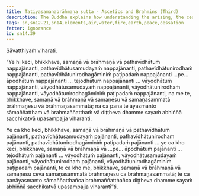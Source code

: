 ```yaml
---
title: Tatiyasamaṇabrāhmaṇa sutta - Ascetics and Brahmins (Third)
description: The Buddha explains how understanding the arising, the cessation, and the path leading to the cessation in regards to the four elements leads to peace in this very life.
tags: sn,sn12-21,sn14,elements,air,water,fire,earth,peace,cessation
fetter: ignorance
id: sn14.39
---
```


Sāvatthiyaṁ viharati.

“Ye hi keci, bhikkhave, samaṇā vā brāhmaṇā vā pathavīdhātuṁ nappajānanti, pathavīdhātusamudayaṁ nappajānanti, pathavīdhātunirodhaṁ nappajānanti, pathavīdhātunirodhagāminiṁ paṭipadaṁ nappajānanti …pe… āpodhātuṁ nappajānanti … tejodhātuṁ nappajānanti … vāyodhātuṁ nappajānanti, vāyodhātusamudayaṁ nappajānanti, vāyodhātunirodhaṁ nappajānanti, vāyodhātunirodhagāminiṁ paṭipadaṁ nappajānanti, na me te, bhikkhave, samaṇā vā brāhmaṇā vā samaṇesu vā samaṇasammatā brāhmaṇesu vā brāhmaṇasammatā; na ca pana te āyasmanto sāmaññatthaṁ vā brahmaññatthaṁ vā diṭṭheva dhamme sayaṁ abhiññā sacchikatvā upasampajja viharanti.

Ye ca kho keci, bhikkhave, samaṇā vā brāhmaṇā vā pathavīdhātuṁ pajānanti, pathavīdhātusamudayaṁ pajānanti, pathavīdhātunirodhaṁ pajānanti, pathavīdhātunirodhagāminiṁ paṭipadaṁ pajānanti … ye ca kho keci, bhikkhave, samaṇā vā brāhmaṇā vā …pe… āpodhātuṁ pajānanti … tejodhātuṁ pajānanti … vāyodhātuṁ pajānanti, vāyodhātusamudayaṁ pajānanti, vāyodhātunirodhaṁ pajānanti, vāyodhātunirodhagāminiṁ paṭipadaṁ pajānanti, te ca kho me, bhikkhave, samaṇā vā brāhmaṇā vā samaṇesu ceva samaṇasammatā brāhmaṇesu ca brāhmaṇasammatā; te ca panāyasmanto sāmaññatthañca brahmaññatthañca diṭṭheva dhamme sayaṁ abhiññā sacchikatvā upasampajja viharantī”ti.